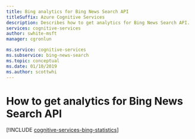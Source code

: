 ```yaml
---
title: Bing analytics for Bing News Search API
titleSuffix: Azure Cognitive Services
description: Describes how to get analytics for Bing News Search API. 
services: cognitive-services
author: swhite-msft
manager: cgronlun

ms.service: cognitive-services
ms.subservice: bing-news-search
ms.topic: conceptual
ms.date: 01/10/2019
ms.author: scottwhi
---
```


# How to get analytics for Bing News Search API

[!INCLUDE [cognitive-services-bing-statistics](../../../includes/cognitive-services-bing-statistics.md)]
